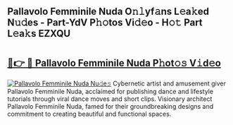 ## Pallavolo Femminile Nuda O𝚗𝚕yf𝚊ns L𝚎a𝚔ed N𝚞𝚍es - Part-YdV P𝚑𝚘tos Vi𝚍𝚎o - H𝚘𝚝 Part L𝚎a𝚔s EZXQU

# <h2><a href="http://kf4bffe.oniu.top/?m=Pallavolo+Femminile+Nuda">🔗👉 🔴 Pallavolo Femminile Nuda P𝚑ot𝚘𝚜 V𝚒d𝚎o</a></h2>

[![Pallavolo Femminile Nuda Nu𝚍e𝚜](https://i.imgur.com/0qMVB7G.gif)](http://kf4bffe.oniu.top/?m=Pallavolo+Femminile+Nuda)
Cybernetic artist and amusement giver Pallavolo Femminile Nuda, acclaimed for publishing dance and lifestyle tutorials through viral dance moves and short clips. Visionary architect Pallavolo Femminile Nuda, famed for their groundbreaking designs and commitment to creating beautiful and functional spaces.  
